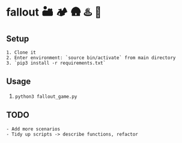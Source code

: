 # fallout :desert: :camping: :hut: :hotsprings: :ferris_wheel:


## Setup

    1. Clone it
    2. Enter environment: `source bin/activate` from main directory
    3. `pip3 install -r requirements.txt`

## Usage

1. `python3 fallout_game.py`

## TODO

    - Add more scenarios
    - Tidy up scripts -> describe functions, refactor

